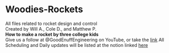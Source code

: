 # Woodies-Rockets
All files related to rocket design and control\
Created by Will A., Cole D., and Matthew P.\
**How to make a rocket by three college kids** \
Give us a follow at @GoodEnuffEngineering on YouTube, or take the [link](https://www.youtube.com/channel/UCJkPznxXx-ik1TMp3VLUVOw)
All Scheduling and Daily updates will be listed at the notion linked [here](https://imaginary-cadmium-d3f.notion.site/Woodies-Wockets-60ab52ea17414d15b66bf4899e530979?pvs=4)



